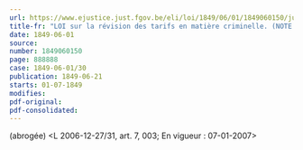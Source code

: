 ```yaml
---
url: https://www.ejustice.just.fgov.be/eli/loi/1849/06/01/1849060150/justel
title-fr: "LOI sur la révision des tarifs en matière criminelle. (NOTE : Consultation des versions antérieures à partir du (date de publication de la L du 05-07-1963) et mise à jour au 28-12-2006)"
date: 1849-06-01
source:
number: 1849060150
page: 888888
case: 1849-06-01/30
publication: 1849-06-21
starts: 01-07-1849
modifies:
pdf-original:
pdf-consolidated:
---
```


(abrogée) <L 2006-12-27/31, art. 7, 003;  En vigueur :  07-01-2007>
